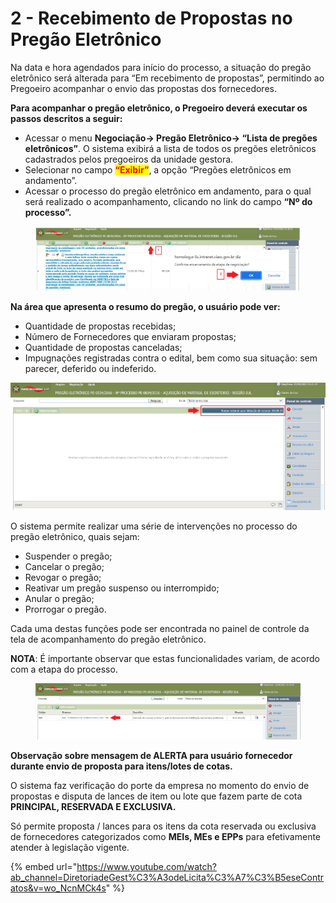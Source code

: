 # 2 - Recebimento de Propostas no Pregão Eletrônico

Na data e hora agendados para início do processo, a situação do pregão eletrônico será alterada para “Em recebimento de propostas”, permitindo ao Pregoeiro acompanhar o envio das propostas dos fornecedores.&#x20;

**Para acompanhar o pregão eletrônico, o Pregoeiro deverá executar os passos descritos a seguir:**&#x20;

* Acessar o menu **Negociação-> Pregão Eletrônico-> **<mark style="color:red;">**“Lista de pregões eletrônicos”**</mark>. O sistema exibirá a lista de todos os pregões eletrônicos cadastrados pelos pregoeiros da unidade gestora.&#x20;
* Selecionar no campo <mark style="color:red;">**“Exibir”**</mark>, a opção “Pregões eletrônicos em andamento”.&#x20;
* Acessar o processo do pregão eletrônico em andamento, para o qual será realizado o acompanhamento, clicando no link do campo **“Nº do processo”.**

<figure><img src="../../.gitbook/assets/image.png" alt=""><figcaption></figcaption></figure>

**Na área que apresenta o resumo do pregão, o usuário pode ver:**&#x20;

* Quantidade de propostas recebidas;&#x20;
* Número de Fornecedores que enviaram propostas;&#x20;
* Quantidade de propostas canceladas;&#x20;
* Impugnações registradas contra o edital, bem como sua situação: sem parecer, deferido ou indeferido.

![](<../../.gitbook/assets/image (1).png>)

O sistema permite realizar uma série de intervenções no processo do pregão eletrônico, quais sejam:&#x20;

* Suspender o pregão;&#x20;
* Cancelar o pregão;&#x20;
* Revogar o pregão;&#x20;
* Reativar um pregão suspenso ou interrompido;&#x20;
* Anular o pregão;&#x20;
* Prorrogar o pregão.

Cada uma destas funções pode ser encontrada no painel de controle da tela de acompanhamento do pregão eletrônico.&#x20;

**NOTA**: É importante observar que estas funcionalidades variam, de acordo com a etapa do processo.

<figure><img src="../../.gitbook/assets/image (2).png" alt=""><figcaption></figcaption></figure>

**Observação sobre mensagem de ALERTA para usuário fornecedor durante envio de proposta para itens/lotes de cotas.**&#x20;

O sistema faz verificação do porte da empresa no momento do envio de propostas e disputa de lances de item ou lote que fazem parte de cota **PRINCIPAL, RESERVADA E EXCLUSIVA.**&#x20;

Só permite proposta / lances para os itens da cota reservada ou exclusiva de fornecedores categorizados como **MEIs, MEs e EPPs** para efetivamente atender à legislação vigente.

{% embed url="https://www.youtube.com/watch?ab_channel=DiretoriadeGest%C3%A3odeLicita%C3%A7%C3%B5eseContratos&v=wo_NcnMCk4s" %}
